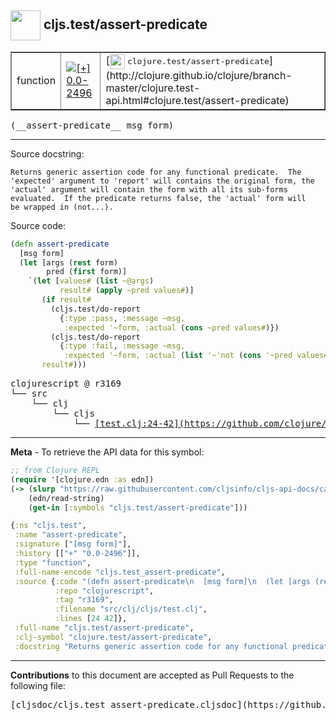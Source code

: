 ## <img width="48px" valign="middle" src="http://i.imgur.com/Hi20huC.png"> cljs.test/assert-predicate

 <table border="1">
<tr>

<td>function</td>
<td><a href="https://github.com/cljsinfo/cljs-api-docs/tree/0.0-2496"><img valign="middle" alt="[+] 0.0-2496" src="https://img.shields.io/badge/+-0.0--2496-lightgrey.svg"></a> </td>
<td>
[<img height="24px" valign="middle" src="http://i.imgur.com/1GjPKvB.png"> <samp>clojure.test/assert-predicate</samp>](http://clojure.github.io/clojure/branch-master/clojure.test-api.html#clojure.test/assert-predicate)
</td>
</tr>
</table>

 <samp>
(__assert-predicate__ msg form)<br>
</samp>

---




Source docstring:

```
Returns generic assertion code for any functional predicate.  The
'expected' argument to 'report' will contains the original form, the
'actual' argument will contain the form with all its sub-forms
evaluated.  If the predicate returns false, the 'actual' form will
be wrapped in (not...).
```

Source code:

```clj
(defn assert-predicate
  [msg form]
  (let [args (rest form)
        pred (first form)]
    `(let [values# (list ~@args)
           result# (apply ~pred values#)]
       (if result#
         (cljs.test/do-report
           {:type :pass, :message ~msg,
            :expected '~form, :actual (cons ~pred values#)})
         (cljs.test/do-report
           {:type :fail, :message ~msg,
            :expected '~form, :actual (list '~'not (cons '~pred values#))}))
       result#)))
```

 <pre>
clojurescript @ r3169
└── src
    └── clj
        └── cljs
            └── <ins>[test.clj:24-42](https://github.com/clojure/clojurescript/blob/r3169/src/clj/cljs/test.clj#L24-L42)</ins>
</pre>


---

__Meta__ - To retrieve the API data for this symbol:

```clj
;; from Clojure REPL
(require '[clojure.edn :as edn])
(-> (slurp "https://raw.githubusercontent.com/cljsinfo/cljs-api-docs/catalog/cljs-api.edn")
    (edn/read-string)
    (get-in [:symbols "cljs.test/assert-predicate"]))
```

```clj
{:ns "cljs.test",
 :name "assert-predicate",
 :signature ["[msg form]"],
 :history [["+" "0.0-2496"]],
 :type "function",
 :full-name-encode "cljs.test_assert-predicate",
 :source {:code "(defn assert-predicate\n  [msg form]\n  (let [args (rest form)\n        pred (first form)]\n    `(let [values# (list ~@args)\n           result# (apply ~pred values#)]\n       (if result#\n         (cljs.test/do-report\n           {:type :pass, :message ~msg,\n            :expected '~form, :actual (cons ~pred values#)})\n         (cljs.test/do-report\n           {:type :fail, :message ~msg,\n            :expected '~form, :actual (list '~'not (cons '~pred values#))}))\n       result#)))",
          :repo "clojurescript",
          :tag "r3169",
          :filename "src/clj/cljs/test.clj",
          :lines [24 42]},
 :full-name "cljs.test/assert-predicate",
 :clj-symbol "clojure.test/assert-predicate",
 :docstring "Returns generic assertion code for any functional predicate.  The\n'expected' argument to 'report' will contains the original form, the\n'actual' argument will contain the form with all its sub-forms\nevaluated.  If the predicate returns false, the 'actual' form will\nbe wrapped in (not...)."}

```

---

__Contributions__ to this document are accepted as Pull Requests to the following file:

 <pre>
[cljsdoc/cljs.test_assert-predicate.cljsdoc](https://github.com/cljsinfo/cljs-api-docs/blob/master/cljsdoc/cljs.test_assert-predicate.cljsdoc)
</pre>

